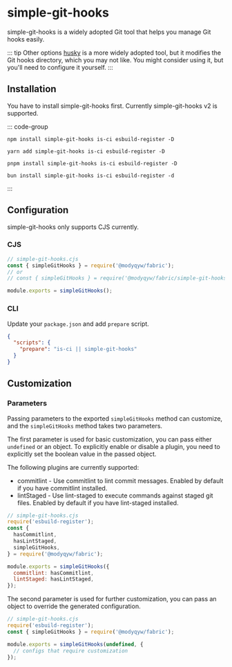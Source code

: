 # simple-git-hooks

simple-git-hooks is a widely adopted Git tool that helps you manage Git hooks easily.

::: tip Other options
[husky](https://typicode.github.io/husky/) is a more widely adopted tool, but it modifies the Git hooks directory, which you may not like. You might consider using it, but you'll need to configure it yourself.
:::

## Installation

You have to install simple-git-hooks first. Currently simple-git-hooks v2 is supported.

::: code-group

```shell [npm]
npm install simple-git-hooks is-ci esbuild-register -D
```

```shell [yarn]
yarn add simple-git-hooks is-ci esbuild-register -D
```

```shell [pnpm]
pnpm install simple-git-hooks is-ci esbuild-register -D
```

```shell [bun(experimental)]
bun install simple-git-hooks is-ci esbuild-register -d
```

:::

## Configuration

simple-git-hooks only supports CJS currently.

### CJS

```javascript
// simple-git-hooks.cjs
const { simpleGitHooks } = require('@modyqyw/fabric');
// or
// const { simpleGitHooks } = require('@modyqyw/fabric/simple-git-hooks');

module.exports = simpleGitHooks();
```

### CLI

Update your `package.json` and add `prepare` script.

```json
{
  "scripts": {
    "prepare": "is-ci || simple-git-hooks"
  }
}
```

## Customization

### Parameters

Passing parameters to the exported `simpleGitHooks` method can customize, and the `simpleGitHooks` method takes two parameters.

The first parameter is used for basic customization, you can pass either `undefined` or an object. To explicitly enable or disable a plugin, you need to explicitly set the boolean value in the passed object.

The following plugins are currently supported:

- commitlint - Use commitlint to lint commit messages. Enabled by default if you have commitlint installed.
- lintStaged - Use lint-staged to execute commands against staged git files. Enabled by default if you have lint-staged installed.

```javascript
// simple-git-hooks.cjs
require('esbuild-register');
const {
  hasCommitlint,
  hasLintStaged,
  simpleGitHooks,
} = require('@modyqyw/fabric');

module.exports = simpleGitHooks({
  commitlint: hasCommitlint,
  lintStaged: hasLintStaged,
});
```

The second parameter is used for further customization, you can pass an object to override the generated configuration.

```javascript
// simple-git-hooks.cjs
require('esbuild-register');
const { simpleGitHooks } = require('@modyqyw/fabric');

module.exports = simpleGitHooks(undefined, {
  // configs that require customization
});
```
